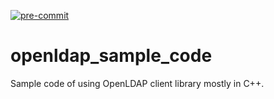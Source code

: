 [![pre-commit](https://img.shields.io/badge/pre--commit-enabled-brightgreen?logo=pre-commit&logoColor=white)](https://github.com/pre-commit/pre-commit)

# openldap_sample_code
Sample code of using OpenLDAP client library mostly in C++.
